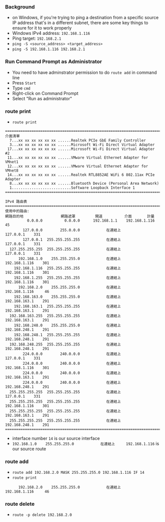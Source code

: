 ### Background
- on Windows, if you're trying to ping a destination from a specific source IP address that's in a different subnet, there are some key things to ensure for it to work properly
- Windows IPv4 address: `192.168.1.116`
- Ping target: `192.168.2.1`
- `ping -S <source_address> <target_address>`
- `ping -S 192.168.1.116 192.168.2.1`

### Run Command Prompt as Administrator
- You need to have adminstrator permission to do `route add` in command line
- Press `Start`
- Type `cmd`
- Right-click on Command Prompt
- Select "Run as administrator"

### route print
- `route print`
```
===========================================================================
介面清單
  7...xx xx xx xx xx xx ......Realtek PCIe GbE Family Controller
  3...xx xx xx xx xx xx ......Microsoft Wi-Fi Direct Virtual Adapter
 17...xx xx xx xx xx xx ......Microsoft Wi-Fi Direct Virtual Adapter #2
 11...xx xx xx xx xx xx ......VMware Virtual Ethernet Adapter for VMnet1
 12...xx xx xx xx xx xx ......VMware Virtual Ethernet Adapter for VMnet8
 14...xx xx xx xx xx xx ......Realtek RTL8852AE WiFi 6 802.11ax PCIe Adapter
  8...xx xx xx xx xx xx ......Bluetooth Device (Personal Area Network)
  1...........................Software Loopback Interface 1
===========================================================================

IPv4 路由表
===========================================================================
使用中的路由:
網路目的地                 網路遮罩         閘道          介面       計量
          0.0.0.0          0.0.0.0      192.168.1.1    192.168.1.116     45
        127.0.0.0        255.0.0.0            在連結上         127.0.0.1    331
        127.0.0.1  255.255.255.255            在連結上         127.0.0.1    331
  127.255.255.255  255.255.255.255            在連結上         127.0.0.1    331
      192.168.1.0    255.255.255.0            在連結上     192.168.1.116    301
    192.168.1.116  255.255.255.255            在連結上     192.168.1.116    301
    192.168.1.255  255.255.255.255            在連結上     192.168.1.116    301
      192.168.2.0    255.255.255.0            在連結上     192.168.1.116     46
    192.168.163.0    255.255.255.0            在連結上     192.168.163.1    291
    192.168.163.1  255.255.255.255            在連結上     192.168.163.1    291
  192.168.163.255  255.255.255.255            在連結上     192.168.163.1    291
    192.168.248.0    255.255.255.0            在連結上     192.168.248.1    291
    192.168.248.1  255.255.255.255            在連結上     192.168.248.1    291
  192.168.248.255  255.255.255.255            在連結上     192.168.248.1    291
        224.0.0.0        240.0.0.0            在連結上         127.0.0.1    331
        224.0.0.0        240.0.0.0            在連結上     192.168.1.116    301
        224.0.0.0        240.0.0.0            在連結上     192.168.163.1    291
        224.0.0.0        240.0.0.0            在連結上     192.168.248.1    291
  255.255.255.255  255.255.255.255            在連結上         127.0.0.1    331
  255.255.255.255  255.255.255.255            在連結上     192.168.1.116    301
  255.255.255.255  255.255.255.255            在連結上     192.168.163.1    291
  255.255.255.255  255.255.255.255            在連結上     192.168.248.1    291
===========================================================================
```
- interface number `14` is our source interface
- `192.168.1.0    255.255.255.0            在連結上     192.168.1.116` is our source route

### route add
- `route add 192.168.2.0 MASK 255.255.255.0 192.168.1.116 IF 14`
- `route print`
```
      192.168.2.0    255.255.255.0            在連結上     192.168.1.116     46
```

### route delete
- `route -p delete 192.168.2.0`
